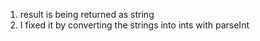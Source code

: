 1. result is being returned as string
2. I fixed it by converting the strings into ints with parseInt